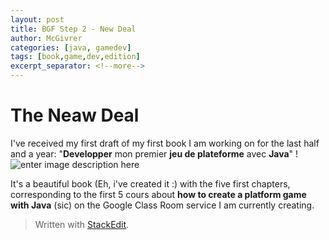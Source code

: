 ```yaml
---
layout: post
title: BGF Step 2 - New Deal
author: McGivrer
categories: [java, gamedev]
tags: [book,game,dev,edition]
excerpt_separator: <!--more-->
---
```

# The Neaw Deal

I've received my first draft of my first book I am working on for the last half and a year: "**Developper** mon premier **jeu de plateforme** avec **Java**" !
![enter image description here](https://lh3.googleusercontent.com/bOWTGcqbs2CKyV6VZfPBYl8H5CMSrAfsmioMIj2KiqSKCWZ8Yzxeoe-PCw08T0mq3ltbzl8q1I56bQ=s450 "Développer mon premier jeu de plateforme avec Java")

It's a beautiful book (Eh, i've created it :) with the five first chapters, corresponding to the first 5 cours about **how to create a platform game with Java** (sic) on the Google Class Room service I am currently creating.


> Written with [StackEdit](https://stackedit.io/).
<!--stackedit_data:
eyJoaXN0b3J5IjpbMjAzOTU3NDg1MV19
-->